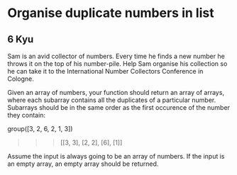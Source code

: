 # Organise duplicate numbers in list
## 6 Kyu

Sam is an avid collector of numbers. Every time he finds a new number he throws it on the top of his number-pile. Help Sam organise his collection so he can take it to the International Number Collectors Conference in Cologne.

Given an array of numbers, your function should return an array of arrays, where each subarray contains all the duplicates of a particular number. Subarrays should be in the same order as the first occurence of the number they contain:

group([3, 2, 6, 2, 1, 3])
>>> [[3, 3], [2, 2], [6], [1]]

Assume the input is always going to be an array of numbers. If the input is an empty array, an empty array should be returned.
